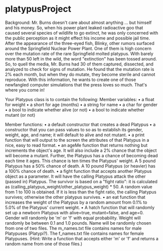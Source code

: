 # platypusProject
 
Background: Mr. Burns doesn't care about almost anything ... but himself and his money. So, when his power plant leaked radioactive goo that caused several species of wildlife to go extinct, he was only concerned with the public perception as it might effect his income and possible jail time. After the appearance of the three-eyed fish, Blinky, other rumors surfaced around the Springfield Nuclear Power Plant. One of them is high concern over the mutation rate of the rare Springfield molted platypus. With barely more than 50 left in the wild, the word "extinction" has been tossed around. So, to quell the media, Mr. Burns had 30 of them captured, dissected, and analyzed to check for signs of mutation. He found that the mutation rate is 2% each month, but when they do mutate, they become sterile and cannot reproduce. With this information, he wants to create one of those newfangled computer simulations that the press loves so much. That's where you come in!

Your Platypus class is to contain the following:
Member variables:
• a float for weight
• a short for age (months)
• a string for name
• a char for gender
• a bool to indicate whether alive (or not)
• a bool to indicate whether mutant (or not)

Member functions:
• a default constructor that creates a dead Platypus
• a constructor that you can pass values to so as to establish its gender, weight,
age, and name; it will default to alive and not mutant.
• a print function that will output to the screen the attributes of that Platypus in a
nice, easy to read format.
• an ageMe function that returns nothing but increments the object's age. It will also include a 2% chance that the object will become a mutant. Further, the Platypus has a chance of becoming dead each time it ages. This chance is ten times the Platypus' weight. A 5 pound Platypus has a 50% chance of death. A 10 pound Platypus (or heavier) has a 100% chance of death.
• a fight function that accepts another Platypus object as a parameter. It will have the calling Platypus attack the other (passed in) Platypus. The survivor is based on a "fight ratio": it is calculated as
(calling_platypus_weight/other_platypus_weight) * 50. A random value from 1 to 100 is obtained. If it is less than the fight ratio, the calling Platypus survives; otherwise the other platypus survives.
• an eat function that increases the weight of the Platypus by a random amount from 0.1% to 5.0% of the Platypus' current weight.
• A hatch function that will randomly set up a newborn Platypus with alive=true, mutant=false, and age=0. Gender will randomly be 'm' or 'f' with equal probability. Weight will randomly be between 0.1 and 1.0 pounds. Name will be randomly chosen from one of two files. The m_names.txt file contains names for male Platypuses (Platypi?). The f_names.txt file contains names for female Platypuses. (Hint: Write a function that accepts either 'm' or 'f' and returns a random name from one of those files.)

